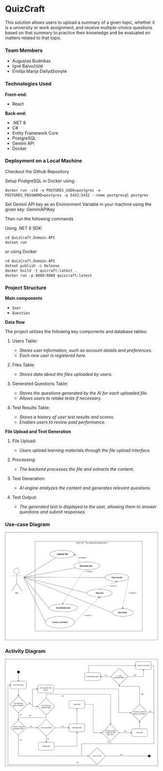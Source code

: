 # QuizCraft

This solution allows users to upload a summary of a given topic, whether it is a university or work assignment, and receive multiple-choice questions based on that summary to practice their knowledge and be evaluated on matters related to that topic.

### Team Members
- Augustas Budnikas
- Ignė Balvočiūtė
- Emilija Marija Dailydžionytė

### Technologies Used

**Front-end:**
- React

**Back-end:**
- .NET 8
- C#
- Entity Framework Core
- PostgreSQL
- Gemini API
- Docker

### Deployment on a Local Machine
Checkout the Github Repository

Setup PostgreSQL in Docker using:
```
docker run -itd -e POSTGRES_USER=postgres -e POSTGRES_PASSWORD=postgres -p 5432:5432 --name postgresql postgres
```

Set Gemini API key as an Environment Variable in your machine using the given key: GeminiAPIKey

Then run the following commands

Using .NET 8 SDK:
```
cd QuizCraft.Domain.API
dotnet run
```

or using Docker
```
cd QuizCraft.Domain.API
dotnet publish -c Release
docker build -t quicraft:latest .
docker run -p 8080:8080 quizcraft:latest
```

### Project Structure

**Main components**
 - `User`
 - `Question`

**Data flow**

The project utilizes the following key components and database tables:

1. Users Table: 
   - _Stores user information, such as account details and preferences._
   - _Each new user is registered here._

2. Files Table: 
   - _Stores data about the files uploaded by users._

3. Generated Questions Table: 
   - _Stores the questions generated by the AI for each uploaded file._
   - _Allows users to retake tests if necessary._

4. Test Results Table: 
   - _Stores a history of user test results and scores._
   - _Enables users to review past performance._

**File Upload and Test Generation**

1. File Upload: 
   - _Users upload learning materials through the file upload interface._

2. Processing: 
   - _The backend processes the file and extracts the content._

3. Test Generation: 
   - _AI engine analyzes the content and generates relevant questions._

4. Test Output: 
   - _The generated test is displayed to the user, allowing them to answer questions and submit responses._

### Use-case Diagram

![Alt text](./images/use_case_diagram.png)

### Activity Diagram

![Alt text](./images/activity_diagram.png)